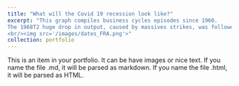 ```yaml
---
title: "What will the Covid 19 recession look like?"
excerpt: "This graph compiles business cycles episodes since 1960.
The 1968T2 huge drop in output, caused by massives strikes, was followed by an instant recovery. Let's hope the same happen in 2020!
<br/><img src='/images/dates_FRA.png'>"
collection: portfolio
---
```


This is an item in your portfolio. It can be have images or nice text. If you name the file .md, it will be parsed as markdown. If you name the file .html, it will be parsed as HTML. 
